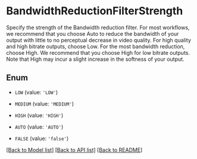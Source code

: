 # BandwidthReductionFilterStrength

Specify the strength of the Bandwidth reduction filter. For most workflows, we recommend that you choose Auto to reduce the bandwidth of your output with little to no perceptual decrease in video quality. For high quality and high bitrate outputs, choose Low. For the most bandwidth reduction, choose High. We recommend that you choose High for low bitrate outputs. Note that High may incur a slight increase in the softness of your output.

## Enum

* `LOW` (value: `'LOW'`)

* `MEDIUM` (value: `'MEDIUM'`)

* `HIGH` (value: `'HIGH'`)

* `AUTO` (value: `'AUTO'`)

* `FALSE` (value: `'false'`)

[[Back to Model list]](../README.md#documentation-for-models) [[Back to API list]](../README.md#documentation-for-api-endpoints) [[Back to README]](../README.md)


